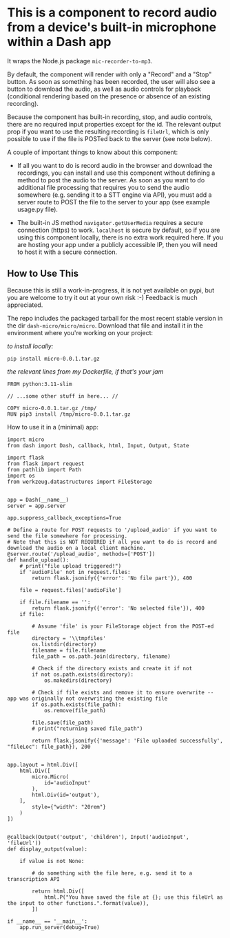 # This is a component to record audio from a device's built-in microphone within a Dash app

It wraps the Node.js package ```mic-recorder-to-mp3```.

By default, the component will render with only a "Record" and a "Stop"  button. As soon as something has been recorded, the user will also see a button to download the audio, as well as audio controls for playback (conditional rendering based on the presence or absence of an existing recording).

Because the component has built-in recording, stop, and audio controls, there are no required input properties except for the id. The relevant output prop if you want to use the resulting recording is ```fileUrl```, which is only possible to use if the file is POSTed back to the server (see note below).

A couple of important things to know about this component: 

* If all you want to do is record audio in the browser and download the recordings, you can install and use this component without defining a method to post the audio to the server. As soon as you want to do additional file processing that requires you to send the audio somewhere (e.g. sending it to a STT engine via API), you must add a server route to POST the file to the server to your app (see example usage.py file).

* The built-in JS method ```navigator.getUserMedia``` requires a secure connection (https) to work. ```localhost``` is secure by default, so if you are using this component locally, there is no extra work required here. If you are hosting your app under a publicly accessible IP, then you will need to host it with a secure connection.

## How to Use This

Because this is still a work-in-progress, it is not yet available on pypi, but you are welcome to try it out at your own risk :-) Feedback is much appreciated.

The repo includes the packaged tarball for the most recent stable version in the dir ```dash-micro/micro/micro```. Download that file and install it in the environment where you're working on your project:

*to install locally:*

```
pip install micro-0.0.1.tar.gz 
```

*the relevant lines from my Dockerfile, if that's your jam*

```
FROM python:3.11-slim

// ...some other stuff in here... //

COPY micro-0.0.1.tar.gz /tmp/
RUN pip3 install /tmp/micro-0.0.1.tar.gz
```

How to use it in a (minimal) app:

```
import micro
from dash import Dash, callback, html, Input, Output, State

import flask
from flask import request
from pathlib import Path
import os
from werkzeug.datastructures import FileStorage


app = Dash(__name__)
server = app.server

app.suppress_callback_exceptions=True

# Define a route for POST requests to '/upload_audio' if you want to send the file somewhere for processing.
# Note that this is NOT REQUIRED if all you want to do is record and download the audio on a local client machine.
@server.route('/upload_audio', methods=['POST'])
def handle_upload():
    # print("file upload triggered!")
    if 'audioFile' not in request.files:
        return flask.jsonify({'error': 'No file part'}), 400
    
    file = request.files['audioFile']

    if file.filename == '':
        return flask.jsonify({'error': 'No selected file'}), 400
    if file:

        # Assume 'file' is your FileStorage object from the POST-ed file
        directory = '\\tmpfiles'
        os.listdir(directory)
        filename = file.filename
        file_path = os.path.join(directory, filename)

        # Check if the directory exists and create it if not
        if not os.path.exists(directory):
            os.makedirs(directory)

        # Check if file exists and remove it to ensure overwrite -- app was originally not overwriting the existing file
        if os.path.exists(file_path):
            os.remove(file_path)

        file.save(file_path)
        # print("returning saved file_path")

        return flask.jsonify({'message': 'File uploaded successfully', "fileLoc": file_path}), 200


app.layout = html.Div([
    html.Div([
        micro.Micro(
            id='audioInput'
        ),
        html.Div(id='output'),
    ],
        style={"width": "20rem"}
    )
])


@callback(Output('output', 'children'), Input('audioInput', 'fileUrl'))
def display_output(value):

    if value is not None:

        # do something with the file here, e.g. send it to a transcription API

        return html.Div([
            html.P("You have saved the file at {}; use this fileUrl as the input to other functions.".format(value)),
        ])

if __name__ == '__main__':
    app.run_server(debug=True)
```
